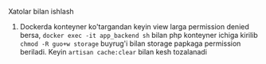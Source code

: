 Xatolar bilan ishlash

1. Dockerda konteyner ko'targandan keyin view larga permission denied bersa, `docker exec -it app_backend sh` bilan php konteyner ichiga kirilib `chmod -R guo+w storage` buyrug'i bilan storage papkaga permission beriladi. Keyin `artisan cache:clear` bilan kesh tozalanadi
